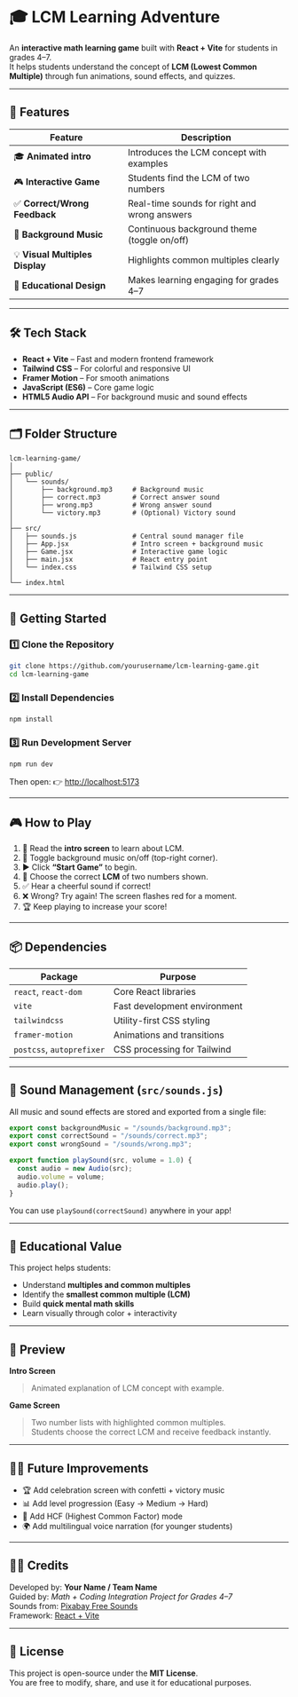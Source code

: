 # 🎓 LCM Learning Adventure

An **interactive math learning game** built with **React + Vite** for students in grades 4–7.  
It helps students understand the concept of **LCM (Lowest Common Multiple)** through fun animations, sound effects, and quizzes.  

---

## 🧩 Features

| Feature | Description |
|----------|-------------|
| 🎓 **Animated intro** | Introduces the LCM concept with examples |
| 🎮 **Interactive Game** | Students find the LCM of two numbers |
| ✅ **Correct/Wrong Feedback** | Real-time sounds for right and wrong answers |
| 🎵 **Background Music** | Continuous background theme (toggle on/off) |
| 💡 **Visual Multiples Display** | Highlights common multiples clearly |
| 🧠 **Educational Design** | Makes learning engaging for grades 4–7 |

---

## 🛠️ Tech Stack

- **React + Vite** – Fast and modern frontend framework  
- **Tailwind CSS** – For colorful and responsive UI  
- **Framer Motion** – For smooth animations  
- **JavaScript (ES6)** – Core game logic  
- **HTML5 Audio API** – For background music and sound effects  

---

## 🗂️ Folder Structure

```
lcm-learning-game/
│
├── public/
│   └── sounds/
│       ├── background.mp3     # Background music
│       ├── correct.mp3        # Correct answer sound
│       ├── wrong.mp3          # Wrong answer sound
│       └── victory.mp3        # (Optional) Victory sound
│
├── src/
│   ├── sounds.js              # Central sound manager file
│   ├── App.jsx                # Intro screen + background music
│   ├── Game.jsx               # Interactive game logic
│   ├── main.jsx               # React entry point
│   └── index.css              # Tailwind CSS setup
│
└── index.html
```

---

## 🚀 Getting Started

### 1️⃣ Clone the Repository

```bash
git clone https://github.com/yourusername/lcm-learning-game.git
cd lcm-learning-game
```

### 2️⃣ Install Dependencies

```bash
npm install
```

### 3️⃣ Run Development Server

```bash
npm run dev
```

Then open: 👉 [http://localhost:5173](http://localhost:5173)

---

## 🎮 How to Play

1. 🧠 Read the **intro screen** to learn about LCM.  
2. 🎵 Toggle background music on/off (top-right corner).  
3. ▶ Click **“Start Game”** to begin.  
4. 🔢 Choose the correct **LCM** of two numbers shown.  
5. ✅ Hear a cheerful sound if correct!  
6. ❌ Wrong? Try again! The screen flashes red for a moment.  
7. 🏆 Keep playing to increase your score!

---

## 📦 Dependencies

| Package | Purpose |
|----------|----------|
| `react`, `react-dom` | Core React libraries |
| `vite` | Fast development environment |
| `tailwindcss` | Utility-first CSS styling |
| `framer-motion` | Animations and transitions |
| `postcss`, `autoprefixer` | CSS processing for Tailwind |

---

## 🎵 Sound Management (`src/sounds.js`)

All music and sound effects are stored and exported from a single file:

```js
export const backgroundMusic = "/sounds/background.mp3";
export const correctSound = "/sounds/correct.mp3";
export const wrongSound = "/sounds/wrong.mp3";

export function playSound(src, volume = 1.0) {
  const audio = new Audio(src);
  audio.volume = volume;
  audio.play();
}
```

You can use `playSound(correctSound)` anywhere in your app!

---

## 🌈 Educational Value

This project helps students:
- Understand **multiples and common multiples**
- Identify the **smallest common multiple (LCM)**
- Build **quick mental math skills**
- Learn visually through color + interactivity

---

## 📸 Preview

**Intro Screen**
> Animated explanation of LCM concept with example.

**Game Screen**
> Two number lists with highlighted common multiples.  
> Students choose the correct LCM and receive feedback instantly.

---

## 🧑‍💻 Future Improvements

- 🏆 Add celebration screen with confetti + victory music  
- 📊 Add level progression (Easy → Medium → Hard)  
- 🔢 Add HCF (Highest Common Factor) mode  
- 🌍 Add multilingual voice narration (for younger students)

---

## 👩‍🏫 Credits

Developed by: **Your Name / Team Name**  
Guided by: *Math + Coding Integration Project for Grades 4–7*  
Sounds from: [Pixabay Free Sounds](https://pixabay.com/sound-effects/)  
Framework: [React + Vite](https://vitejs.dev/)  

---

## 🪪 License

This project is open-source under the **MIT License**.  
You are free to modify, share, and use it for educational purposes.
